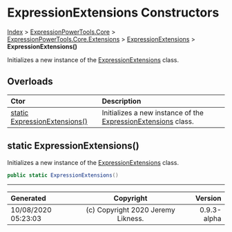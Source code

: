﻿# ExpressionExtensions Constructors

[Index](../index.md) > [ExpressionPowerTools.Core](ExpressionPowerTools.Core.a.md) > [ExpressionPowerTools.Core.Extensions](ExpressionPowerTools.Core.Extensions.n.md) > [ExpressionExtensions](ExpressionPowerTools.Core.Extensions.ExpressionExtensions.cs.md) > **ExpressionExtensions()**

Initializes a new instance of the [ExpressionExtensions](ExpressionPowerTools.Core.Extensions.ExpressionExtensions.cs.md) class.

## Overloads

| Ctor | Description |
| :-- | :-- |
| [static ExpressionExtensions()](#static-expressionextensions) | Initializes a new instance of the [ExpressionExtensions](ExpressionPowerTools.Core.Extensions.ExpressionExtensions.cs.md) class. |

## static ExpressionExtensions()

Initializes a new instance of the [ExpressionExtensions](ExpressionPowerTools.Core.Extensions.ExpressionExtensions.cs.md) class.

```csharp
public static ExpressionExtensions()
```



---

| Generated | Copyright | Version |
| :-- | :-: | --: |
| 10/08/2020 05:23:03 | (c) Copyright 2020 Jeremy Likness. | 0.9.3-alpha |
